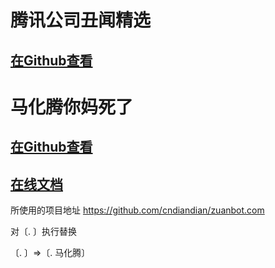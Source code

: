 # 腾讯公司丑闻精选

## [在Github查看](https://zgq-inc.github.io/SB-Tencent/%E8%85%BE%E8%AE%AF%E4%B8%91%E9%97%BB.html)

# 马化腾你妈死了

## [在Github查看](https://zgq-inc.github.io/SB-Tencent/%E9%A9%AC%E5%8C%96%E8%85%BE%E4%BD%A0%E5%A6%88%E6%AD%BB%E4%BA%86.md)

## [在线文档](https://zgqinc-my.sharepoint.com/:t:/g/personal/zgq_zgqinc_onmicrosoft_com/Ea1i0y4fiptPjmGF1Q_f_y4BO1Nt4V4wvr5uWKCKltli9g?e=7T7q87)

所使用的项目地址
https://github.com/cndiandian/zuanbot.com

对〔. 〕执行替换

〔. 〕=>〔. 马化腾〕

